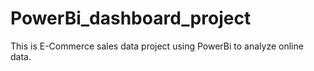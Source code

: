 # PowerBi_dashboard_project
This is E-Commerce sales data project using PowerBi to analyze online data.
